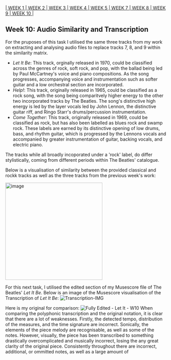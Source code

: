 |[ WEEK 1 ](Week1.md)|[ WEEK 2 ](Week2.md)|[ WEEK 3 ](Week3.md)|[ WEEK 4 ](Week4.md)|[ WEEK 5 ](Week5.md)|[ WEEK 7 ](Week7.md)|[ WEEK 8 ](Week8.md)|[ WEEK 9 ](Week9.md)|[ WEEK 10 ](Week10.md)|
## Week 10: Audio Similarity and Transcription

For the pruposes of this task I utilised the same three tracks from my work on extracting and analysing audio files to replace tracks 7, 8, and 9 within the similarity matrix.

* *Let It Be*: This track, orginally released in 1970, could be classified across the genres of rock, soft rock, and pop, with the ballad being led by Paul McCartney's voice and piano compositions. As the song progresses, accompanying voice and instrumentation such as softer guitar and a low orchestral section are incorporated.
* *Help!*: This track, originally released in 1965, could be classified as a rock song, with the song being comparitvely higher energy to the other two incorporated tracks by The Beatles. The song's distinctive high energy is led by the layer vocals led by John Lennon, the distinctive guitar riff, and Ringo Starr's drums/percussion instrumentation. 
* *Come Together*: This track, originally released in 1969, could be classified as rock, but has also been labelled as blues rock and swamp rock. These labels are earned by its distinctive opening of low drums, bass, and rhythm guitar, which is progressed by the Lennons vocals and accompanied by greater instrumentation of guitar, backing vocals, and electric piano.

The tracks while all broadly incoporated under a 'rock' label, do differ stylistically, coming from different periods within The Beatles' catalogue.

Below is a visualisation of similarity between the provided classical and rockk tracks as well as the three tracks from the previous week's work:

<img width="303" alt="image" src="https://github.com/EilidhClemie/MCA-2023/assets/145780245/7cdff183-767f-461f-bbf2-7579167a6b41">

For this next task, I utilised the edited section of my Musescore file of The Beatles' *Let It Be*. Below is an image of the Musescore visualisation of the Transcription of *Let It Be*:
![Transcription-IMG](https://github.com/EilidhClemie/MCA-2023/assets/145780245/33f02303-1048-4659-abcd-dd0113626bde)

Here is my original for comparison:
![Fully Edited - Let It - W10](https://github.com/EilidhClemie/MCA-2023/assets/145780245/24efba5a-8d1b-4027-9295-c6fe1f295a29)
When comparing the polyphonic transcription and the original notation, it is clear that there are a lot of weaknesses. Firstly, the detected tempo, distribution of the measures, and the time signature are incorrect. Sonically, the elements of the piece melody are recognisable, as well as some of the notes. However, visually, the piece has been transcribed to something drastically overcomplicated and musically incorrect, losing the any great clarity of the original piece. Consistently throughout there are incorrect, additional, or ommitted notes, as well as a large amount of 

